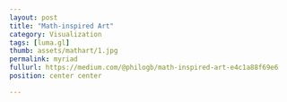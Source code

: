 ```yaml
---
layout: post
title: "Math-inspired Art"
category: Visualization
tags: [luma.gl]
thumb: assets/mathart/1.jpg
permalink: myriad
fullurl: https://medium.com/@philogb/math-inspired-art-e4c1a88f69e6
position: center center

---
```




